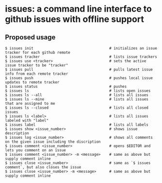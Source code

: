 issues: a command line interface to github issues with offline support
======================================================================

Proposed usage
--------------

    $ issues init                                   # initializes an issue tracker for each github remote
    $ issues tracker                                # lists issue trackers
    $ issues use <tracker>                          # sets the active issue tracker to be "tracker"
    $ issues pull                                   # pulls latest issue info from each remote tracker
    $ issues push                                   # pushes local issue updates to remote tracker
    $ issues status                                 # pushes
    $ issues ls                                     # lists open issues
    $ issues ls --all                               # lists all issues
    $ issues ls --mine                              # lists all issues that are assigned to me
    $ issues ls --closed                            # lists all closed issues
    $ issues ls <label>                             # lists all issues labeled with "label"
    $ issues label                                  # lists all labels
    $ issues show <issue_number>                    # shows issue description
    $ issues log <issue_number>                     # shows all comments on the given issue including the discription
    $ issues comment <issue_number>                 # opens $EDITOR and lets you comment on an issue
    $ issues comment <issue_number> -m <message>    # same as above but supply comment inline
    $ issues close <issue_number>                   # same as `$ issues comment`, but also closes the issue
    $ issues close <issue_number> -m <message>      # same as above but supply comment inline
